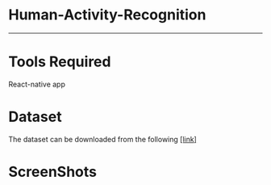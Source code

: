 # Human-Activity-Recognition
------------------------------------------------
# Tools Required
React-native app
# Dataset
The dataset can be downloaded from the following [[link]](https://data.4tu.nl/articles/dataset/Horsing_Around_--_A_Dataset_Comprising_Horse_Movement/12687551/1)
# ScreenShots
